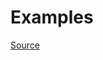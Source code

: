 


# Examples


[Source](http://www.rubydoc.info/gems/rubocop/RuboCop/Cop/Layout/MultilineOperationIndentation)